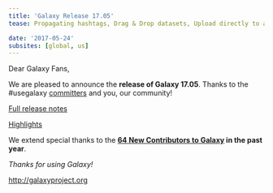 ```yaml
---
title: 'Galaxy Release 17.05'
tease: Propagating hashtags, Drag & Drop datasets, Upload directly to a collection,...

date: '2017-05-24'
subsites: [global, us]
---
```

Dear Galaxy Fans,

We are pleased to announce the **release of Galaxy 17.05**. Thanks to the #usegalaxy [committers](https://github.com/galaxyproject/galaxy/blob/dev/doc/source/project/organization.rst) and you, our community!

[Full release notes](https://docs.galaxyproject.org/en/master/releases/17.05_announce.html)

[Highlights](https://docs.galaxyproject.org/en/master/releases/17.05_announce.html#highlights)

We extend special thanks to the **[64 New Contributors to Galaxy](https://github.com/galaxyproject/galaxy/graphs/contributors) in the past year**.

_Thanks for using Galaxy!_

http://galaxyproject.org
